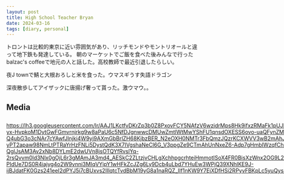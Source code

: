```yaml
---
layout: post
title: High School Teacher Bryan 
date: 2024-03-16
tags: [diary, personal]
---
```


トロントは比較的東京に近い雰囲気があり、リッチモンドやモントリオールと違って地下鉄も発達している。
朝のマーケットでご飯を食べた後みんなで行ったbalzac's coffeeで地元の人と話した。高校教師で最近引退したらしい。

夜J townで鯖と大根おろしと米を食った。ウマスギうす失語ドラゴン

深夜散歩してアイザックに唐揚げ奢って貰った。激ウマウ。。
## Media

<div style="display: flex; flex-wrap: wrap; gap: 10px;"><img src="https://lh3.googleusercontent.com/lr/AAJ1LKc24e9rwK5tLE6FqeLsvx87dWUlwD7AMSPXDS01ljIT1eLKioyDZIKxBYJMNemBCb0Cih_so5-mIZu2xNiPRzAfzYGJCdi559d44Gdss7x56ZBosbOAxm5pFYLOqo1Z6xJ2RRQWFWxbqjsNksKck7LhMk0ooWL8hqKEHG-h61XUeSxUaWKnjiN5048zCQPkKWpC-0JWtZMK5TkZF16fYw8FhrUBqBvJqnBfVpsS7JmNCEMbpMTwziWpn9qoTScnZUOqsL6w6ob5Rkg_xJlCgxltF7ci-eeRLcfEPu-I1G1atAO58sYPjlCImVaZpOYVNN_wO58hFO_D7ZG2jMqJpMGONtYxa8vMNuwvDRRuh6Oa-yijFvvG1BPQhWGARO_ht2MjrxRxCtzjFITweBu2Yrvo7fCD37VvvySYsRLMNQV0zbo8K1pWLbtmpiPSZfqNhyTqZtQ7liuqtDQEp3o-zH0pdl2muLfDOOhBtbWuuZGPcb9tDCQoYUo18CVS8sKOhtuG0O3xR-N_mgmJnIbiaq2R6sKRYDHszhR-ToA2hdjRr2po4cx-Ocd8TyZY9jDei-Iil9LX9tmKxWKOuKFEB2cViGJ29LfwSzBC8uCDGH1QG1OxLqd-_lHE_DiB62gCTwb3Zum2iCBqyoCACz9GiN_sATgTU48dcFCBvNOGq3eQ65Q7FRUFcmKCXwToETZiqZIcQGruzKvxPM2sHGq2yNztQMk6xLFQrcvemBLnpd9sPhMHTHA3VWndY0HH_TydlbJlrjN0SGNoEqMFzYKc9Ivg10LGFrLoa20PwYKJuYCmrwRJjHwGXvA9jC8fEbc936NmKI94j6YzT_buDsysKxQtJmVQeVsDuoZ7TLgYafKQZ1vk-6NR8lZp2S51A5vXvqEQQRzXbj18mZ2QbmZF-Ibude_A09zUq6qpy-aktLxWTXHFW6IKhaBI1T9bKI7DJW2by0JgdJ01H-SGMZWM8J_uXbDZng" alt="" style="max-width: 100%; height: auto;"> <a href="https://lh3.googleusercontent.com/lr/AAJ1LKctfvDKrZp3b0Z8PxovFCY5NAfzV6wzjdrMps8Hk9ifxzRMaFk1pUJMVyNBvdEiUIxMM2KK5gupeXu_Zj0nj6b5iiTE8eFElCrJLXk8CB167BUTGoj5cpqT8jM9bs03fsgog2aNrkuX-yx-HvpkoM1DytGwFGmvrnjrkg9w8aPaU6c5NfDJgnwwcDMUwZmtlWtMwYShFU1qnsdOXESS6ovo-uaQFynZMAItzDOIfCjfilht8J-BV-TGfe-zkZuUOF4kwiFHl1r5Gq-Q4ubG3o3cNAr7cYAwfJlnjki4W9yj9AXmGbBrlZH68KjbzBER_N2eOXH0NMTr3FbQmzJQzrKCXWVV3wB2mAhJ58xS1VCl96rSbiG_Fgdh7uijvfr94c2wvZEYMdX6EHXfibL3Y86JN-yPT2apaw98NmLtPTRaYrHzFNLi5DystQdK3X7IVgshaNeCl6G_V3ppgZe9CTmAhUnNxeZ6-Adp7gHmbIWzqfChH6Ed5WPa4wrt9dKC069pg8xY3XyMKz3Rx7BbuOaT1I1uOVN-QglJsAM3Av2xNb8DYLmE2dwUVn8jsOTQYfRvslYq-2rsQvvm0ld3Nlx0gOjL6r3gMAmJA3md4_AESkC2ZLtzjvCHLgXchhpgcrhteiHmmotISoX4FR0BisXzWnx2OG9L2avFrjUiSDKmQceRUHrogmgCxSssI_qui6TX8G0drLBkWPwoVhyPlogK5VCIWKIUKCU6wyl-PIdUe7DS0R4iajyg4o2W9vnni3MIqVYjpY1wHFkZcJZg6Ly9Dcb4uLbd7YHuEw3WPjQ39XNhlKE9J-ijBJdatFK0Gzs241eeI2dPYJ5i7cBUxvs2IIlqtcTvdBbM19yG8a1naRQZ_Ilf1nKW9Y7EjXDfHSi2RPyvFBKpLc5yuQysPBXrHTpJ-kobcFsCnf_GIX4bqM3auf_vM3cgOOWIe_2uSEmTES0FX3K8FiSt77VlKilKRnwSLQ">https://lh3.googleusercontent.com/lr/AAJ1LKctfvDKrZp3b0Z8PxovFCY5NAfzV6wzjdrMps8Hk9ifxzRMaFk1pUJMVyNBvdEiUIxMM2KK5gupeXu_Zj0nj6b5iiTE8eFElCrJLXk8CB167BUTGoj5cpqT8jM9bs03fsgog2aNrkuX-yx-HvpkoM1DytGwFGmvrnjrkg9w8aPaU6c5NfDJgnwwcDMUwZmtlWtMwYShFU1qnsdOXESS6ovo-uaQFynZMAItzDOIfCjfilht8J-BV-TGfe-zkZuUOF4kwiFHl1r5Gq-Q4ubG3o3cNAr7cYAwfJlnjki4W9yj9AXmGbBrlZH68KjbzBER_N2eOXH0NMTr3FbQmzJQzrKCXWVV3wB2mAhJ58xS1VCl96rSbiG_Fgdh7uijvfr94c2wvZEYMdX6EHXfibL3Y86JN-yPT2apaw98NmLtPTRaYrHzFNLi5DystQdK3X7IVgshaNeCl6G_V3ppgZe9CTmAhUnNxeZ6-Adp7gHmbIWzqfChH6Ed5WPa4wrt9dKC069pg8xY3XyMKz3Rx7BbuOaT1I1uOVN-QglJsAM3Av2xNb8DYLmE2dwUVn8jsOTQYfRvslYq-2rsQvvm0ld3Nlx0gOjL6r3gMAmJA3md4_AESkC2ZLtzjvCHLgXchhpgcrhteiHmmotISoX4FR0BisXzWnx2OG9L2avFrjUiSDKmQceRUHrogmgCxSssI_qui6TX8G0drLBkWPwoVhyPlogK5VCIWKIUKCU6wyl-PIdUe7DS0R4iajyg4o2W9vnni3MIqVYjpY1wHFkZcJZg6Ly9Dcb4uLbd7YHuEw3WPjQ39XNhlKE9J-ijBJdatFK0Gzs241eeI2dPYJ5i7cBUxvs2IIlqtcTvdBbM19yG8a1naRQZ_Ilf1nKW9Y7EjXDfHSi2RPyvFBKpLc5yuQysPBXrHTpJ-kobcFsCnf_GIX4bqM3auf_vM3cgOOWIe_2uSEmTES0FX3K8FiSt77VlKilKRnwSLQ#</a></div>
